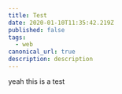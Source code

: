 ```yaml
---
title: Test
date: 2020-01-10T11:35:42.219Z
published: false
tags:
  - web
canonical_url: true
description: description
---
```

yeah this is a test
